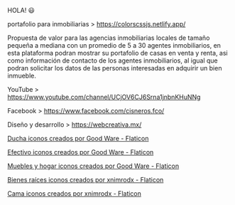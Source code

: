 <!-- @format -->

HOLA! 😃

portafolio para inmobiliarias > https://colorscssjs.netlify.app/

Propuesta de valor para las agencias inmobiliarias locales de tamaño pequeña a mediana con un promedio de 5 a 30 agentes inmobiliarios, en esta plataforma podran mostrar su portafolio de casas en venta y renta, asi como información de contacto de los agentes inmobiliarios, al igual que podran solicitar los datos de las personas interesadas en adquirir un bien inmueble.

YouTube > https://www.youtube.com/channel/UCjOV6CJ6Srna1jnbnKHuNNg

Facebook > https://www.facebook.com/cisneros.fco/

Diseño y desarrollo > https://webcreativa.mx/

<a href="https://www.flaticon.es/iconos-gratis/ducha" title="ducha iconos">Ducha iconos creados por Good Ware - Flaticon</a>

<a href="https://www.flaticon.es/iconos-gratis/efectivo" title="efectivo iconos">Efectivo iconos creados por Good Ware - Flaticon</a>

<a href="https://www.flaticon.es/iconos-gratis/muebles-y-hogar" title="muebles y hogar iconos">Muebles y hogar iconos creados por Good Ware - Flaticon</a>

<a href="https://www.flaticon.es/iconos-gratis/bienes-raices" title="bienes raíces iconos">Bienes raíces iconos creados por xnimrodx - Flaticon</a>

<a href="https://www.flaticon.es/iconos-gratis/cama" title="cama iconos">Cama iconos creados por xnimrodx - Flaticon</a>
